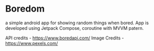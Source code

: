 # Boredom
a simple android app for showing random things when bored. App is developed using Jetpack Compose, coroutine with MVVM patern.

API credits - https://www.boredapi.com/
Image Credits - https://www.pexels.com/

